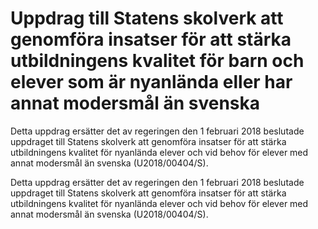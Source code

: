 # Uppdrag till Statens skolverk att genomföra insatser för att stärka utbildningens kvalitet för barn och elever som är nyanlända eller har annat modersmål än svenska

Detta uppdrag ersätter det av regeringen den 1 februari 2018 beslutade uppdraget till Statens skolverk att genomföra insatser för att stärka utbildningens kvalitet för nyanlända elever och vid behov för elever med annat modersmål än svenska (U2018/00404/S).

Detta uppdrag ersätter det av regeringen den 1 februari 2018 beslutade uppdraget till Statens skolverk att genomföra insatser för att stärka utbildningens kvalitet för nyanlända elever och vid behov för elever med annat modersmål än svenska (U2018/00404/S).
